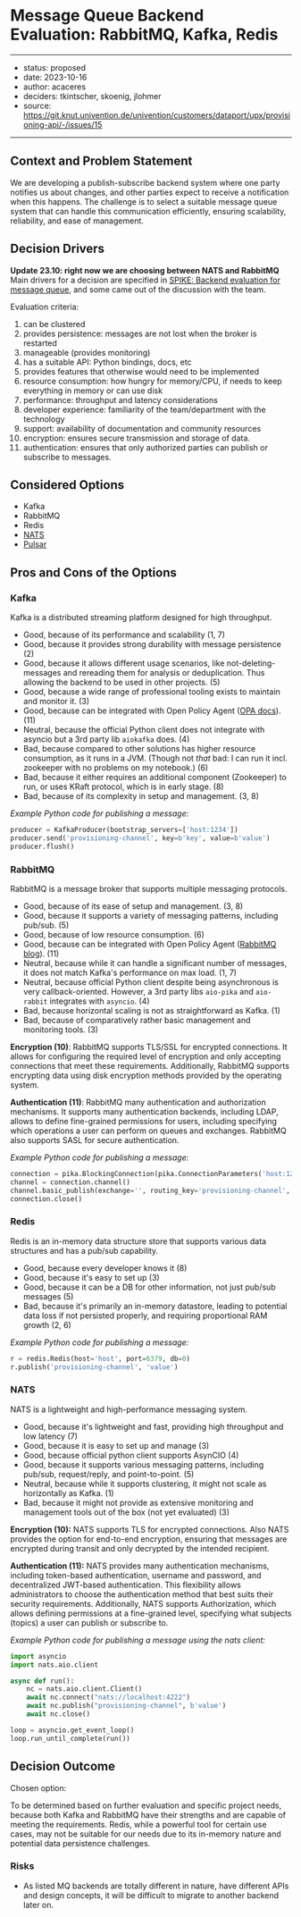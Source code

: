 
# Message Queue Backend Evaluation: RabbitMQ, Kafka, Redis

---

- status: proposed
- date: 2023-10-16
- author: acaceres
- deciders: tkintscher, skoenig, jlohmer
- source: https://git.knut.univention.de/univention/customers/dataport/upx/provisioning-api/-/issues/15

---

## Context and Problem Statement

We are developing a publish-subscribe backend system where one party notifies us about changes, and other parties expect to receive a notification when this happens. The challenge is to select a suitable message queue system that can handle this communication efficiently, ensuring scalability, reliability, and ease of management.

## Decision Drivers

**Update 23.10: right now we are choosing between NATS and RabbitMQ**
Main drivers for a decision are specified in [SPIKE: Backend evaluation for message queue](https://git.knut.univention.de/univention/customers/dataport/upx/provisioning-api/-/issues/15), and some came out of the discussion with the team.

Evaluation criteria:
1. can be clustered
2. provides persistence: messages are not lost when the broker is restarted
3. manageable (provides monitoring)
4. has a suitable API: Python bindings, docs, etc
5. provides features that otherwise would need to be implemented
6. resource consumption: how hungry for memory/CPU, if needs to keep everything in memory or can use disk
7. performance: throughput and latency considerations
8. developer experience: familiarity of the team/department with the technology
9. support: availability of documentation and community resources
10. encryption: ensures secure transmission and storage of data.
11. authentication: ensures that only authorized parties can publish or subscribe to messages.

## Considered Options

- Kafka
- RabbitMQ
- Redis
- [NATS](https://nats.io/)
- [Pulsar](https://pulsar.apache.org/)

## Pros and Cons of the Options

### Kafka

Kafka is a distributed streaming platform designed for high throughput.

- Good, because of its performance and scalability (1, 7)
- Good, because it provides strong durability with message persistence (2)
- Good, because it allows different usage scenarios, like not-deleting-messages and rereading them for analysis or deduplication. Thus allowing the backend to be used in other projects. (5)
- Good, because a wide range of professional tooling exists to maintain and monitor it. (3)
- Good, because can be integrated with Open Policy Agent ([OPA docs](https://www.openpolicyagent.org/docs/latest/kafka-authorization/)). (11)
- Neutral, because the official Python client does not integrate with asyncio but a 3rd party lib `aiokafka` does. (4)
- Bad, because compared to other solutions has higher resource consumption, as it runs in a JVM. (Though not _that_ bad: I can run it incl. zookeeper with no problems on my notebook.) (6)
- Bad, because it either requires an additional component (Zookeeper) to run, or uses KRaft protocol, which is in early stage. (8)
- Bad, because of its complexity in setup and management. (3, 8)

*Example Python code for publishing a message:*

```python
producer = KafkaProducer(bootstrap_servers=['host:1234'])
producer.send('provisioning-channel', key=b'key', value=b'value')
producer.flush()
```

### RabbitMQ

RabbitMQ is a message broker that supports multiple messaging protocols.

- Good, because of its ease of setup and management. (3, 8)
- Good, because it supports a variety of messaging patterns, including pub/sub. (5)
- Good, because of low resource consumption. (6)
- Good, because can be integrated with Open Policy Agent ([RabbitMQ blog](https://blog.rabbitmq.com/posts/2022/02/gatekeeper-validation/)). (11)
- Neutral, because while it can handle a significant number of messages, it does not match Kafka's performance on max load. (1, 7)
- Neutral, because official Python client despite being asynchronous is very callback-oriented. However, a 3rd party libs `aio-pika` and `aio-rabbit` integrates with `asyncio`. (4)
- Bad, because horizontal scaling is not as straightforward as Kafka. (1)
- Bad, because of comparatively rather basic management and monitoring tools. (3)

**Encryption (10)**: RabbitMQ supports TLS/SSL for encrypted connections. It allows for configuring the required level of encryption and only accepting connections that meet these requirements. Additionally, RabbitMQ supports encrypting data using disk encryption methods provided by the operating system.

**Authentication (11)**: RabbitMQ many authentication and authorization mechanisms. It supports many authentication backends, including LDAP, allows to define fine-grained permissions for users, including specifying which operations a user can perform on queues and exchanges. RabbitMQ also supports SASL for secure authentication.

*Example Python code for publishing a message:*

```python
connection = pika.BlockingConnection(pika.ConnectionParameters('host:1234'))
channel = connection.channel()
channel.basic_publish(exchange='', routing_key='provisioning-channel', body='value')
connection.close()
```

### Redis

Redis is an in-memory data structure store that supports various data structures and has a pub/sub capability.

- Good, because every developer knows it (8)
- Good, because it's easy to set up (3)
- Good, because it can be a DB for other information, not just pub/sub messages (5)
- Bad, because it's primarily an in-memory datastore, leading to potential data loss if not persisted properly, and requiring proportional RAM growth (2, 6)

*Example Python code for publishing a message:*

```python
r = redis.Redis(host='host', port=6379, db=0)
r.publish('provisioning-channel', 'value')
```

### NATS

NATS is a lightweight and high-performance messaging system.

- Good, because it's lightweight and fast, providing high throughput and low latency (7)
- Good, because it is easy to set up and manage (3)
- Good, because official python client supports AsynCIO (4)
- Good, because it supports various messaging patterns, including pub/sub, request/reply, and point-to-point. (5)
- Neutral, because while it supports clustering, it might not scale as horizontally as Kafka. (1)
- Bad, because it might not provide as extensive monitoring and management tools out of the box (not yet evaluated) (3)

**Encryption (10):** NATS supports TLS for encrypted connections. Also NATS provides the option for end-to-end encryption, ensuring that messages are encrypted during transit and only decrypted by the intended recipient.

**Authentication (11):** NATS provides many authentication mechanisms, including token-based authentication, username and password, and decentralized JWT-based authentication. This flexibility allows administrators to choose the authentication method that best suits their security requirements. Additionally, NATS supports Authorization, which allows defining permissions at a fine-grained level, specifying what subjects (topics) a user can publish or subscribe to.

*Example Python code for publishing a message using the nats client:*

```python
import asyncio
import nats.aio.client

async def run():
    nc = nats.aio.client.Client()
    await nc.connect("nats://localhost:4222")
    await nc.publish("provisioning-channel", b'value')
    await nc.close()

loop = asyncio.get_event_loop()
loop.run_until_complete(run())
```

## Decision Outcome

Chosen option:

To be determined based on further evaluation and specific project needs, because both Kafka and RabbitMQ have their strengths and are capable of meeting the requirements. Redis, while a powerful tool for certain use cases, may not be suitable for our needs due to its in-memory nature and potential data persistence challenges.

### Risks

- As listed MQ backends are totally different in nature, have different APIs and design concepts, it will be
difficult to migrate to another backend later on.

